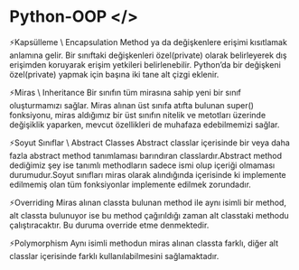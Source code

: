 # Python-OOP </>
⚡️Kapsülleme \ Encapsulation
Method ya da değişkenlere erişimi kısıtlamak anlamına gelir. Bir sınıftaki değişkenleri özel(private) olarak belirleyerek dış erişimden koruyarak erişim yetkileri belirlenebilir.
Python’da bir değişkeni özel(private) yapmak için başına iki tane alt çizgi eklenir.

⚡️Miras \ Inheritance
Bir sınıfın tüm mirasına sahip yeni bir sınıf oluşturmamızı sağlar. Miras alınan üst sınıfa atıfta bulunan super() fonksiyonu, miras aldığımız bir üst sınıfın nitelik ve metotları üzerinde değişiklik yaparken, mevcut özellikleri de muhafaza edebilmemizi sağlar.

⚡️Soyut Sınıflar \ Abstract Classes
Abstract classlar içerisinde bir veya daha fazla abstract method tanımlaması barındıran classlardır.Abstract method dediğimiz şey ise tanımlı methodların sadece ismi olup içeriği olmaması durumudur.Soyut sınıfları miras olarak alındığında içerisinde ki implemente edilmemiş olan tüm fonksiyonlar implemente edilmek zorundadır.

⚡️Overriding
Miras alınan classta bulunan method ile aynı isimli bir method, alt classta bulunuyor ise bu method çağırıldığı zaman alt classtaki methodu çalıştıracaktır. Bu duruma override etme denmektedir. 

⚡️Polymorphism
Aynı isimli methodun miras alınan classta farklı, diğer alt classlar içerisinde farklı kullanılabilmesini sağlamaktadır. 

